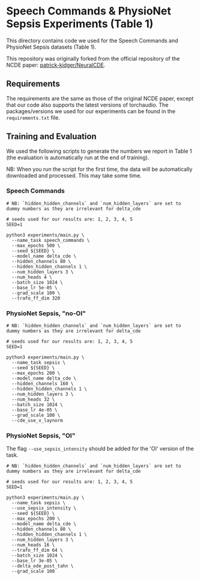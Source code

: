 
# Speech Commands & PhysioNet Sepsis Experiments (Table 1)

This directory contains code we used for the Speech Commands and PhysioNet Sepsis datasets (Table 1).

This repository was originally forked from the official repository of the NCDE paper: [patrick-kidger/NeuralCDE](https://github.com/patrick-kidger/NeuralCDE).

## Requirements
The requirements are the same as those of the original NCDE paper, except that our code also supports the latest versions of torchaudio.
The packages/versions we used for our experiments can be found in the `requirements.txt` file.

## Training and Evaluation
We used the following scripts to generate the numbers we report in Table 1
(the evaluation is automatically run at the end of training).

NB: When you run the script for the first time, the data will be automatically downloaded and processed.
This may take some time.

### Speech Commands
```
# NB: `hidden_hidden_channels` and `num_hidden_layers` are set to dummy numbers as they are irrelevant for delta_cde

# seeds used for our results are: 1, 2, 3, 4, 5
SEED=1

python3 experiments/main.py \
  --name_task speech_commands \
  --max_epochs 500 \
  --seed ${SEED} \
  --model_name delta_cde \
  --hidden_channels 80 \
  --hidden_hidden_channels 1 \
  --num_hidden_layers 3 \
  --num_heads 4 \
  --batch_size 1024 \
  --base_lr 5e-05 \
  --grad_scale 100 \
  --trafo_ff_dim 320
```

### PhysioNet Sepsis, "no-OI"

```
# NB: `hidden_hidden_channels` and `num_hidden_layers` are set to dummy numbers as they are irrelevant for delta_cde

# seeds used for our results are: 1, 2, 3, 4, 5
SEED=1

python3 experiments/main.py \
  --name_task sepsis \
  --seed ${SEED} \
  --max_epochs 200 \
  --model_name delta_cde \
  --hidden_channels 160 \
  --hidden_hidden_channels 1 \
  --num_hidden_layers 3 \
  --num_heads 32 \
  --batch_size 1024 \
  --base_lr 4e-05 \
  --grad_scale 100 \
  --cde_use_v_laynorm
```

### PhysioNet Sepsis, "OI"

The flag `--use_sepsis_intensity` should be added for the 'OI' version of the task.

```
# NB: `hidden_hidden_channels` and `num_hidden_layers` are set to dummy numbers as they are irrelevant for delta_cde

# seeds used for our results are: 1, 2, 3, 4, 5
SEED=1

python3 experiments/main.py \
  --name_task sepsis \
  --use_sepsis_intensity \
  --seed ${SEED} \
  --max_epochs 200 \
  --model_name delta_cde \
  --hidden_channels 80 \
  --hidden_hidden_channels 1 \
  --num_hidden_layers 3 \
  --num_heads 16 \
  --trafo_ff_dim 64 \
  --batch_size 1024 \
  --base_lr 3e-05 \
  --delta_ode_post_tahn \
  --grad_scale 100
```
